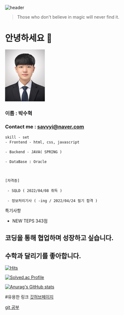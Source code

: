 ![header](https://capsule-render.vercel.app/api?type=rect&color=gradient&height=170&animation=fadeIn&section=header&text=Soohyuk's%20Github&fontSize=84)
> Those who don't believe in magic will never find it.

# 안녕하세요 👋
<img src="./image.jpg" width="130" height="170">

### 이름 : 박수혁<br>
### Contact me : savvyi@naver.com

    skill - set
    - Frontend - html, css, javascript

    - Backend - JAVA( SPRING )

    - DataBase : Oracle
<br>


    [자격증] 

     - SQLD ( 2022/04/08 취득 )

     - 정보처리기사 ( -ing / 2022/04/24 필기 합격 )

특기사항  
- NEW TEPS 343점


## 코딩을 통해 협업하며 성장하고 싶습니다.
## 수학과 달리기를 좋아합니다.

[![Hits](https://hits.seeyoufarm.com/api/count/incr/badge.svg?url=https%3A%2F%2Fgithub.com%2FSoohyuk-Park&count_bg=%2379C83D&title_bg=%23555555&icon=prometheus.svg&icon_color=%23E7E7E7&title=hits&edge_flat=false)](https://hits.seeyoufarm.com)

[![Solved.ac Profile](http://mazassumnida.wtf/api/v2/generate_badge?boj=homeomor997)](https://solved.ac/homeomor997/)

[![Anurag's GitHub stats](https://github-readme-stats.vercel.app/api?username=Soohyuk-Park&show_icons=true&theme=cobalt)](https://github.com/Soohyuk-Park/github-readme-stats)

#유용한 링크
[깃허브페이지](https://github.com/Soohyuk-Park)

[git 공부](https://soohyuk-park.github.io/Git_Study/)


<!--
**Soohyuk-Park/Soohyuk-Park** is a ✨ _special_ ✨ repository because its `README.md` (this file) appears on your GitHub profile.

Here are some ideas to get you started:

- 🔭 I’m currently working on ...
- 🌱 I’m currently learning ...
- 👯 I’m looking to collaborate on ...
- 🤔 I’m looking for help with ...
- 💬 Ask me about ...
- 📫 How to reach me: ...
- 😄 Pronouns: ...
- ⚡ Fun fact: ...
